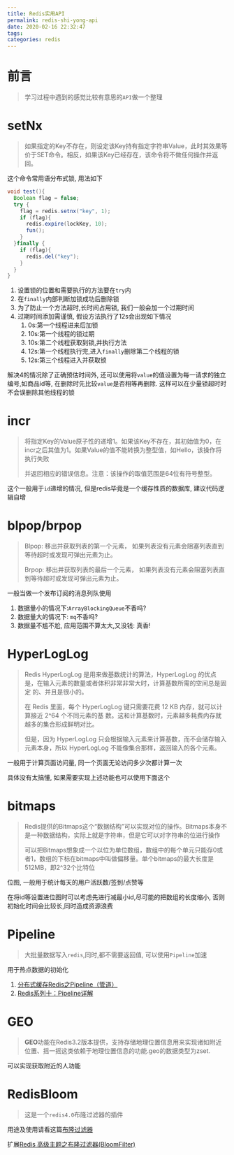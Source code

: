 ```yaml
---
title: Redis实用API
permalink: redis-shi-yong-api
date: 2020-02-16 22:32:47
tags:
categories: redis
---
```


# 前言

> 学习过程中遇到的感觉比较有意思的`API`做一个整理

# setNx

> 如果指定的Key不存在，则设定该Key持有指定字符串Value，此时其效果等价于SET命令。相反，如果该Key已经存在，该命令将不做任何操作并返回。

<!--more-->

这个命令常用语分布式锁, 用法如下

```java
void test(){
  Boolean flag = false;
  try {
    flag = redis.setnx("key", 1);
    if (flag){
      redis.expire(lockKey, 10);
      fun();
    }
  }finally {
    if (flag){
      redis.del("key");
    }
  }
}
```

1. 设置锁的位置和需要执行的方法要在`try`内
2. 在`finally`内部判断加锁成功后删除锁
3. 为了防止一个方法超时,长时间占用锁, 我们一般会加一个过期时间
4. 过期时间添加需谨慎, 假设方法执行了12s会出现如下情况
   1. 0s:第一个线程进来后加锁
   2. 10s:第一个线程的锁过期
   3. 10s:第二个线程获取到锁,并执行方法
   4. 12s:第一个线程执行完,进入`finally`删除第二个线程的锁
   5. 12s:第三个线程进入并获取锁

解决4的情况除了正确预估时间外, 还可以使用将`value`的值设置为每一请求的独立编号,如商品id等, 在删除时先比较`value`是否相等再删除. 这样可以在少量锁超时时不会误删除其他线程的锁

# incr

> 将指定Key的Value原子性的递增1。如果该Key不存在，其初始值为0，在incr之后其值为1。如果Value的值不能转换为整型值，如Hello，该操作将执行失败
>
> 并返回相应的错误信息。注意：该操作的取值范围是64位有符号整型。

这个一般用于`id`递增的情况, 但是redis毕竟是一个缓存性质的数据库, 建议代码逻辑自增

# blpop/brpop

> Blpop: 移出并获取列表的第一个元素， 如果列表没有元素会阻塞列表直到等待超时或发现可弹出元素为止。
>
> Brpop: 移出并获取列表的最后一个元素， 如果列表没有元素会阻塞列表直到等待超时或发现可弹出元素为止。

一般当做一个发布订阅的消息列队使用

1. 数据量小的情况下:`ArrayBlockingQueue`不香吗?
2. 数据量大的情况下: `mq`不香吗?
3. 数据量不尴不尬, 应用范围不算太大,又没钱: 真香!

# HyperLogLog

> Redis HyperLogLog 是用来做基数统计的算法，HyperLogLog 的优点是，在输入元素的数量或者体积非常非常大时，计算基数所需的空间总是固定 的、并且是很小的。
>
> 在 Redis 里面，每个 HyperLogLog 键只需要花费 12 KB 内存，就可以计算接近 2^64 个不同元素的基 数。这和计算基数时，元素越多耗费内存就越多的集合形成鲜明对比。
>
> 但是，因为 HyperLogLog 只会根据输入元素来计算基数，而不会储存输入元素本身，所以 HyperLogLog 不能像集合那样，返回输入的各个元素。

一般用于计算页面访问量, 同一个页面无论访问多少次都计算一次

具体没有太搞懂, 如果需要实现上述功能也可以使用下面这个

# bitmaps

> Redis提供的Bitmaps这个“数据结构”可以实现对位的操作。Bitmaps本身不是一种数据结构，实际上就是字符串，但是它可以对字符串的位进行操作
>
> 可以把Bitmaps想象成一个以位为单位数组，数组中的每个单元只能存0或者1，数组的下标在bitmaps中叫做偏移量。单个bitmaps的最大长度是512MB，即2^32个比特位

位图, 一般用于统计每天的用户活跃数/签到/点赞等

在将id等设置进位图时可以考虑先进行减最小id,尽可能的把数组的长度缩小, 否则初始化时间会比较长,同时造成资源浪费

# Pipeline

> 大批量数据写入`redis`,同时,都不需要返回值, 可以使用`Pipeline`加速

用于热点数据的初始化

1. [分布式缓存Redis之Pipeline（管道）](https://blog.csdn.net/johnf_nash/article/details/87894802)
2. [Redis系列十：Pipeline详解](https://blog.csdn.net/w1lgy/article/details/84455579)

# GEO

> **GEO**功能在Redis3.2版本提供，支持存储地理位置信息用来实现诸如附近位置、摇一摇这类依赖于地理位置信息的功能.geo的数据类型为zset.

可以实现获取附近的人功能

# RedisBloom

> 这是一个`redis4.0`布隆过滤器的插件

用途及使用请看这篇[布隆过滤器](https://www.chenguanting.top/2020/布隆过滤器)

扩展[Redis 高级主题之布隆过滤器(BloomFilter)](https://blog.csdn.net/weixin_34410662/article/details/91434798)

